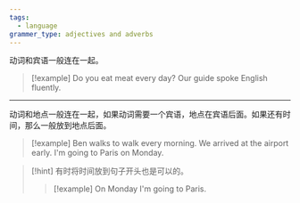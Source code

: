 ```yaml
---
tags:
  - language
grammer_type: adjectives and adverbs
---
```

动词和宾语一般连在一起。

> [!example]
> Do you eat meat every day?
> Our guide spoke English fluently.

---

动词和地点一般连在一起，如果动词需要一个宾语，地点在宾语后面。如果还有时间，那么一般放到地点后面。

> [!example]
> Ben walks to walk every morning.
> We arrived at the airport early.
> I'm going to Paris on Monday.

> [!hint]
> 有时将时间放到句子开头也是可以的。
> > [!example]
> > On Monday I'm going to Paris.

